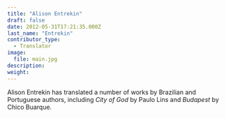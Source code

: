 ```yaml
---
title: "Alison Entrekin"
draft: false
date: 2012-05-31T17:21:35.000Z
last_name: "Entrekin"
contributor_type:
  - Translator
image:
  file: main.jpg
description:
weight:
---
```


Alison Entrekin has translated a number of works by Brazilian and Portuguese authors, including _City of God_ by Paulo Lins and _Budapest_ by Chico Buarque.

